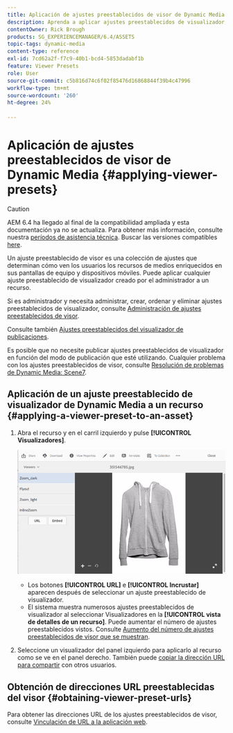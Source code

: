 ```yaml
---
title: Aplicación de ajustes preestablecidos de visor de Dynamic Media
description: Aprenda a aplicar ajustes preestablecidos de visualizador, creados por el administrador, a un recurso en Dynamic Media.
contentOwner: Rick Brough
products: SG_EXPERIENCEMANAGER/6.4/ASSETS
topic-tags: dynamic-media
content-type: reference
exl-id: 7cd62a2f-f7c9-40b1-bcd4-5853dadabf1b
feature: Viewer Presets
role: User
source-git-commit: c5b816d74c6f02f85476d16868844f39b4c47996
workflow-type: tm+mt
source-wordcount: '260'
ht-degree: 24%

---
```


# Aplicación de ajustes preestablecidos de visor de Dynamic Media {#applying-viewer-presets}

>[!CAUTION]
>
>AEM 6.4 ha llegado al final de la compatibilidad ampliada y esta documentación ya no se actualiza. Para obtener más información, consulte nuestra [períodos de asistencia técnica](https://helpx.adobe.com/es/support/programs/eol-matrix.html). Buscar las versiones compatibles [here](https://experienceleague.adobe.com/docs/).

Un ajuste preestablecido de visor es una colección de ajustes que determinan cómo ven los usuarios los recursos de medios enriquecidos en sus pantallas de equipo y dispositivos móviles. Puede aplicar cualquier ajuste preestablecido de visualizador creado por el administrador a un recurso.

Si es administrador y necesita administrar, crear, ordenar y eliminar ajustes preestablecidos de visualizador, consulte [Administración de ajustes preestablecidos de visor](managing-viewer-presets.md).

Consulte también [Ajustes preestablecidos del visualizador de publicaciones](managing-viewer-presets.md#publishing-viewer-presets).

Es posible que no necesite publicar ajustes preestablecidos de visualizador en función del modo de publicación que esté utilizando.
Cualquier problema con los ajustes preestablecidos de visor, consulte [Resolución de problemas de Dynamic Media: Scene7](troubleshoot-dms7.md#viewers).

## Aplicación de un ajuste preestablecido de visualizador de Dynamic Media a un recurso {#applying-a-viewer-preset-to-an-asset}

1. Abra el recurso y en el carril izquierdo y pulse **[!UICONTROL Visualizadores]**.

   ![chlimage_1-104](assets/chlimage_1-104.png)

   * Los botones **[!UICONTROL URL]** e **[!UICONTROL Incrustar]** aparecen después de seleccionar un ajuste preestablecido de visualizador.
   * El sistema muestra numerosos ajustes preestablecidos de visualizador al seleccionar Visualizadores en la **[!UICONTROL vista de detalles de un recurso]**. Puede aumentar el número de ajustes preestablecidos vistos. Consulte [Aumento del número de ajustes preestablecidos de visor que se muestran](managing-viewer-presets.md).

1. Seleccione un visualizador del panel izquierdo para aplicarlo al recurso como se ve en el panel derecho. También puede [copiar la dirección URL para compartir](linking-urls-to-yourwebapplication.md) con otros usuarios.

## Obtención de direcciones URL preestablecidas del visor {#obtaining-viewer-preset-urls}

Para obtener las direcciones URL de los ajustes preestablecidos de visor, consulte [Vinculación de URL a la aplicación web](linking-urls-to-yourwebapplication.md).

